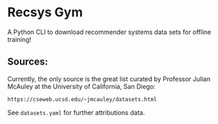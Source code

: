# Recsys Gym

A Python CLI to download recommender systems data sets for offline training!

## Sources:

Currently, the only source is the great list curated by Professor Julian McAuley at the University of California, San Diego:

    https://cseweb.ucsd.edu/~jmcauley/datasets.html

See `datasets.yaml` for further attributions data.

